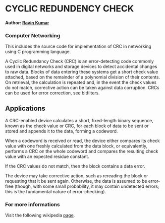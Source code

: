 # CYCLIC REDUNDENCY CHECK

#### Author: [Ravin Kumar](https://mr-ravin.github..io)

### Computer Networking

This includes the source code for implementation of CRC in networking using C programming language.

A Cyclic Redundancy Check (CRC) is an error-detecting code commonly used in digital networks and storage devices to detect accidental changes to raw data. Blocks of data entering these systems get a short check value attached, based on the remainder of a polynomial division of their contents. On retrieval, the calculation is repeated and, in the event the check values do not match, corrective action can be taken against data corruption. CRCs can be used for error correction, see bitfilters.

## Applications

A CRC-enabled device calculates a short, fixed-length binary sequence, known as the check value or CRC, for each block of data to be sent or stored and appends it to the data, forming a codeword.

When a codeword is received or read, the device either compares its check value with one freshly calculated from the data block, or equivalently, performs a CRC on the whole codeword and compares the resulting check value with an expected residue constant.

If the CRC values do not match, then the block contains a data error.

The device may take corrective action, such as rereading the block or requesting that it be sent again. Otherwise, the data is assumed to be error-free (though, with some small probability, it may contain undetected errors; this is the fundamental nature of error-checking).

### For more informations

Visit the following wikipedia [page](https://en.wikipedia.org/wiki/Cyclic_redundancy_check).
